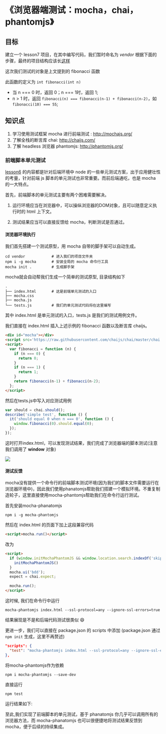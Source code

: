 # 《浏览器端测试：mocha，chai，phantomjs》

## 目标

建立一个 lesson7 项目，在其中编写代码，我们暂时命名为 *vendor*
根据下面的步骤，最终的项目结构应该长[这样](https://github.com/vsery/Blog/node-lessons/tree/master/lesson7/vendor)

这次我们测试的对象是上文提到的 fibonacci 函数

此函数的定义为 `int fibonacci(int n)`

* 当 n === 0 时，返回 0；n === 1时，返回 1;
* n > 1 时，返回 `fibonacci(n) === fibonacci(n-1) + fibonacci(n-2)`，如 `fibonacci(10) === 55`;

## 知识点

1. 学习使用测试框架 mocha 进行前端测试 : http://mochajs.org/
2. 了解全栈的断言库 chai: http://chaijs.com/
3. 了解 headless 浏览器 phantomjs: http://phantomjs.org/

### 前端脚本单元测试

[lesson6](https://github.com/vsery/Blog/node-lessons/tree/master/lesson6 ) 的内容都是针对后端环境中 node 的一些单元测试方案，出于应用健壮性的考量，针对前端 js 脚本的单元测试也非常重要。而前后端通吃，也是 mocha 的一大特点。

首先，前端脚本的单元测试主要有两个困难需要解决。

1. 运行环境应当在浏览器中，可以操纵浏览器的DOM对象，且可以随意定义执行时的 html 上下文。

2. 测试结果应当可以直接反馈给 mocha，判断测试是否通过。

#### 浏览器环境执行

我们首先搭建一个测试原型，用 mocha 自带的脚手架可以自动生成。

```shell
cd vendor            # 进入我们的项目文件夹
npm i -g mocha       # 安装全局的 mocha 命令行工具
mocha init .         # 生成脚手架
```

mocha就会自动帮我们生成一个简单的测试原型, 目录结构如下
```shell
.
├── index.html       # 这是前端单元测试的入口
├── mocha.css
├── mocha.js
└── tests.js         # 我们的单元测试代码将在这里编写
```

其中 index.html 是单元测试的入口，tests.js 是我们的测试用例文件。

我们直接在 index.html 插入上述示例的 fibonacci 函数以及断言库 chaijs。

```html
<div id="mocha"></div>
<script src='https://raw.githubusercontent.com/chaijs/chai/master/chai.js'></script>
<script>
  var fibonacci = function (n) {
    if (n === 0) {
      return 0;
    }
    if (n === 1) {
      return 1;
    }
    return fibonacci(n-1) + fibonacci(n-2);
  };
</script>
```

然后在tests.js中写入对应测试用例

```js
var should = chai.should();
describe('simple test', function () {
  it('should equal 0 when n === 0', function () {
    window.fibonacci(0).should.equal(0);
  });
});
```

这时打开index.html，可以发现测试结果，我们完成了浏览器端的脚本测试(注意我们调用了 **window** 对象)

![](https://raw.githubusercontent.com/vsery/Blog/node-lessons/master/lesson7/1.png)

#### 测试反馈

mocha没有提供一个命令行的前端脚本测试环境(因为我们的脚本文件需要运行在浏览器环境中)，因此我们使用phanatomjs帮助我们搭建一个模拟环境。不重复制造轮子，这里直接使用mocha-phantomjs帮助我们在命令行运行测试。

首先安装mocha-phanatomjs

```shell
npm i -g mocha-phantomjs
```

然后在 index.html 的页面下加上这段兼容代码

```html
<script>mocha.run()</script>
```

改为

```html
<script>
  if (window.initMochaPhantomJS && window.location.search.indexOf('skip') === -1) {
    initMochaPhantomJS()
  }
  mocha.ui('bdd');
  expect = chai.expect;
  
  mocha.run();
</script>
```

这时候, 我们在命令行中运行

```shell
mocha-phantomjs index.html --ssl-protocol=any --ignore-ssl-errors=true
```

结果展现是不是和后端代码测试很类似 :smile:

更进一步，我们可以直接在 package.json 的 scripts 中添加
(package.json 通过 `npm init` 生成，这里不再赘述)

```json
"scripts": {
  "test": "mocha-phantomjs index.html --ssl-protocol=any --ignore-ssl-errors=true"
},
```

将mocha-phantomjs作为依赖

```shell
npm i mocha-phantomjs --save-dev
```

直接运行

```shell
npm test
```

运行结果如下:

至此,我们实现了前端脚本的单元测试，基于 phanatomjs 你几乎可以调用所有的浏览器方法，而 mocha-phanatomjs 也可以很便捷地将测试结果反馈到 mocha，便于后续的持续集成。

